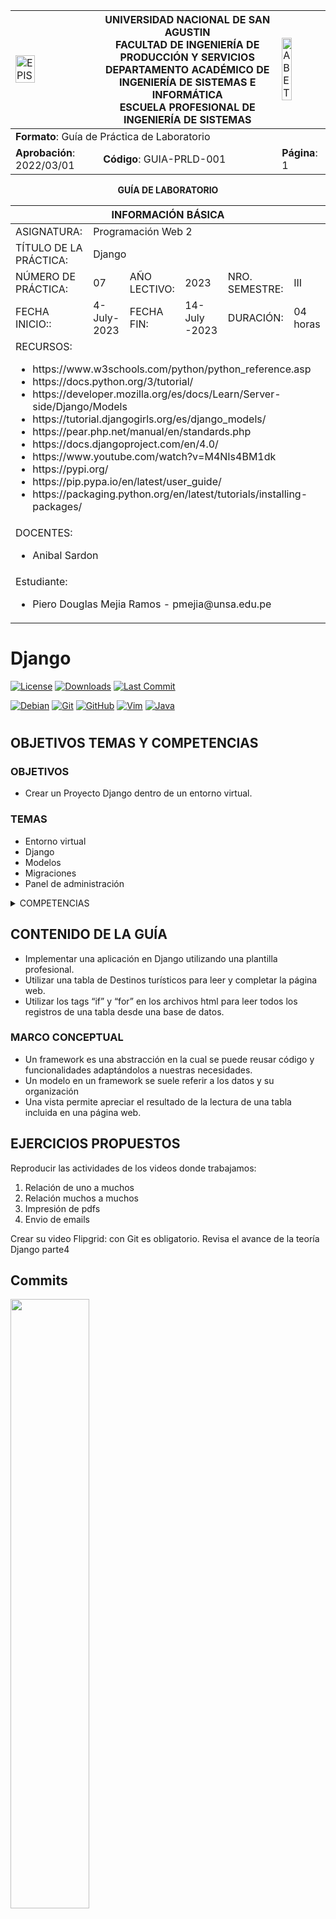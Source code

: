 <div align="center">
<table>
    <theader>
        <tr>
            <td><img src="https://github.com/rescobedoq/pw2/blob/main/epis.png?raw=true" alt="EPIS" style="width:50%; height:auto"/></td>
            <th>
                <span style="font-weight:bold;">UNIVERSIDAD NACIONAL DE SAN AGUSTIN</span><br />
                <span style="font-weight:bold;">FACULTAD DE INGENIERÍA DE PRODUCCIÓN Y SERVICIOS</span><br />
                <span style="font-weight:bold;">DEPARTAMENTO ACADÉMICO DE INGENIERÍA DE SISTEMAS E INFORMÁTICA</span><br />
                <span style="font-weight:bold;">ESCUELA PROFESIONAL DE INGENIERÍA DE SISTEMAS</span>
            </th>
            <td><img src="https://github.com/rescobedoq/pw2/blob/main/abet.png?raw=true" alt="ABET" style="width:50%; height:auto"/></td>
        </tr>
    </theader>
    <tbody>
        <tr><td colspan="3"><span style="font-weight:bold;">Formato</span>: Guía de Práctica de Laboratorio</td></tr>
        <tr><td><span style="font-weight:bold;">Aprobación</span>:  2022/03/01</td><td><span style="font-weight:bold;">Código</span>: GUIA-PRLD-001</td><td><span style="font-weight:bold;">Página</span>: 1</td></tr>
    </tbody>
</table>
</div>

<div align="center">
<span style="font-weight:bold;">GUÍA DE LABORATORIO</span><br />
</div>


<table>
<theader>
<tr><th colspan="6">INFORMACIÓN BÁSICA</th></tr>
</theader>
<tbody>
<tr><td>ASIGNATURA:</td><td colspan="5">Programación Web 2</td></tr>
<tr><td>TÍTULO DE LA PRÁCTICA:</td><td colspan="5">Django</td></tr>
<tr>
<td>NÚMERO DE PRÁCTICA:</td><td>07</td><td>AÑO LECTIVO:</td><td>2023</td><td>NRO. SEMESTRE:</td><td>III</td>
</tr>
<tr>
<td>FECHA INICIO::</td><td>4-July-2023</td><td>FECHA FIN:</td><td>14-July   -2023</td><td>DURACIÓN:</td><td>04 horas</td>
</tr>
<tr><td colspan="6">RECURSOS:
    <ul>
        <li>https://www.w3schools.com/python/python_reference.asp</li>
        <li>https://docs.python.org/3/tutorial/</li>
        <li>https://developer.mozilla.org/es/docs/Learn/Server-side/Django/Models</li>
        <li>https://tutorial.djangogirls.org/es/django_models/</li>
        <li>https://pear.php.net/manual/en/standards.php</li>
        <li>https://docs.djangoproject.com/en/4.0/</li>
        <li>https://www.youtube.com/watch?v=M4NIs4BM1dk</li>
        <li>https://pypi.org/</li>
        <li>https://pip.pypa.io/en/latest/user_guide/</li>
        <li>https://packaging.python.org/en/latest/tutorials/installing-packages/</li>
    </ul>
</td>
</<tr>
<tr><td colspan="6">DOCENTES:
<ul>
<li>Anibal Sardon</li>
</ul>
</td>
</<tr>
<tr><td colspan="6">Estudiante:
<ul>
<li>Piero Douglas Mejia Ramos - pmejia@unsa.edu.pe</li>
</ul>
</td>
</<tr>
</tdbody>
</table>

# Django

[![License][license]][license-file]
[![Downloads][downloads]][releases]
[![Last Commit][last-commit]][releases]

[![Debian][Debian]][debian-site]
[![Git][Git]][git-site]
[![GitHub][GitHub]][github-site]
[![Vim][Vim]][vim-site]
[![Java][Java]][java-site]

#

## OBJETIVOS TEMAS Y COMPETENCIAS

### OBJETIVOS

-   Crear un Proyecto Django dentro de un entorno virtual.

### TEMAS
-   Entorno virtual
-   Django
-   Modelos
-   Migraciones
-   Panel de administración

<details>
<summary>COMPETENCIAS</summary>

- C.c Diseña responsablemente sistemas, componentes o procesos para satisfacer necesidades dentro de restricciones realistas: económicas, medio ambientales, sociales, políticas, éticas, de salud, de seguridad, manufacturación y sostenibilidad.
- C.m Construye responsablemente soluciones siguiendo un proceso adecuado llevando a cabo las pruebas ajustada a los recursos disponibles del cliente.
- C.p Aplica de forma flexible técnicas, métodos, principios, normas, estándares y herramientas de ingeniería necesarias para la construcción de software e implementación de sistemas de información.

</details>

## CONTENIDO DE LA GUÍA
-  Implementar una aplicación en Django utilizando una plantilla profesional.
-  Utilizar una tabla de Destinos turísticos para leer y completar la página web.
-  Utilizar los tags “if” y “for” en los archivos html para leer todos los registros de
una tabla desde una base de datos.
### MARCO CONCEPTUAL

-  Un framework es una abstracción en la cual se puede reusar código y funcionalidades
adaptándolos a nuestras necesidades.
-  Un modelo en un framework se suele referir a los datos y su organización
-  Una vista permite apreciar el resultado de la lectura de una tabla incluida en una página
web.


## EJERCICIOS PROPUESTOS

Reproducir las actividades de los videos donde trabajamos:
1. Relación de uno a muchos
2. Relación muchos a muchos
3. Impresión de pdfs 
4. Envio de emails

Crear su video Flipgrid: con Git es obligatorio. Revisa el avance de la
teoría Django parte4

## Commits

<img src="./img/commits-2.png" style="width:50%; height:auto"/>

<img src="./img/commits-1.png" style="width:50%; height:auto"/>


## Explicando las modelos que se usaran para la aplicacion

En este laborotario se usaran 3 aplicaciones: una para la parte de relaciones de uno a muchos y de muchos a muchos; otra para crear PDF con django y la ultima para enviar emails.

- Aplicacion 1:

<img src="./img/model-pdf.png" style="width:50%; height:auto"/>

El modelo render_to_pdf es  una función o método personalizado que se utiliza para generar un archivo PDF a partir de un archivo HTML. En general, este modelo se encarga de realizar la conversión del HTML al formato PDF utilizando una biblioteca o herramienta externa, como WeasyPrint o ReportLab.

- Aplicacion 2:

<img src="./img/email-view.png" style="width:50%; height:auto"/>

El método send_email en views.py es un controlador de vista que se utiliza para procesar el formulario de envío de correo electrónico

Primero, se verifica si la solicitud es de tipo POST utilizando el condicional if request.method == 'POST'.

Si la solicitud es de tipo POST, se crea una instancia del formulario EmailForm utilizando los datos enviados en la solicitud (request.POST).

A continuación, se verifica si el formulario es válido utilizando el método is_valid() del formulario. Si el formulario no es válido, se renderiza la plantilla send_email.html nuevamente con el formulario y se muestra cualquier error de validación.

Luego, se crea un objeto EmailMessage utilizando los datos extraídos. Se establecen el remitente, el destinatario, el asunto y el contenido del correo electrónico.

Se envía el correo electrónico utilizando el método send() del objeto EmailMessage.

Si el correo electrónico se envía correctamente, se redirige al usuario a la página email_sent.html, que muestra un mensaje de confirmación.

<img src="./img/email-form.png" style="width:50%; height:auto"/>

Se usa el template send_email.html para pedir los datos que se necesitan para el email, se uso de un form

## Evidencia de los ejercicios resueltos

- Usando la aplicacion de crear PDF con Django

<img src="./img/generate-pdf.png" style="width:50%; height:auto"/>

Esta clase se utiliza para procesar una solicitud POST y generar el PDF correspondiente en función de los datos proporcionados en el formulario. Luego, el PDF se devuelve como respuesta HTTP al cliente.

<img src="./img/mostrar-pdf.png" style="width:50%; height:auto"/>

Aqui se muestra como quedaria el PDF

<img src="./img/descargar-pdf.png" style="width:50%; height:auto"/>

De la misma manera tambien se pueden descargar

-Enviando un email

<img src="./img/email-prueba.png" style="width:50%; height:auto"/>

Aqui se llenara el formulario con los campos necesarios para enviar un email

<img src="./img/email-enviado.png" style="width:50%; height:auto"/>

Este es el mensaje de confirmación de eviar el email

Link del video de flip:

https://flip.com/s/rxs2vfohwhSD

## REFERENCIAS
-   https://www.w3schools.com/python/python_reference.asp
-   https://docs.python.org/3/tutorial/
-   https://developer.mozilla.org/es/docs/Learn/Server-side/Django/Models
-   https://tutorial.djangogirls.org/es/django_models/
-   https://pear.php.net/manual/en/standards.php
-   https://docs.djangoproject.com/en/4.0/
-   https://www.youtube.com/watch?v=M4NIs4BM1dk
-   https://pypi.org/
-   https://pip.pypa.io/en/latest/user_guide/
-   https://packaging.python.org/en/latest/tutorials/installing-packages/

#

[license]: https://img.shields.io/github/license/rescobedoq/pw2?label=rescobedoq
[license-file]: https://github.com/rescobedoq/pw2/blob/main/LICENSE

[downloads]: https://img.shields.io/github/downloads/rescobedoq/pw2/total?label=Downloads
[releases]: https://github.com/rescobedoq/pw2/releases/

[last-commit]: https://img.shields.io/github/last-commit/rescobedoq/pw2?label=Last%20Commit

[Debian]: https://img.shields.io/badge/Debian-D70A53?style=for-the-badge&logo=debian&logoColor=white
[debian-site]: https://www.debian.org/index.es.html

[Git]: https://img.shields.io/badge/git-%23F05033.svg?style=for-the-badge&logo=git&logoColor=white
[git-site]: https://git-scm.com/

[GitHub]: https://img.shields.io/badge/github-%23121011.svg?style=for-the-badge&logo=github&logoColor=white
[github-site]: https://github.com/

[Vim]: https://img.shields.io/badge/VIM-%2311AB00.svg?style=for-the-badge&logo=vim&logoColor=white
[vim-site]: https://www.vim.org/

[Java]: https://img.shields.io/badge/java-%23ED8B00.svg?style=for-the-badge&logo=java&logoColor=white
[java-site]: https://docs.oracle.com/javase/tutorial/


[![Debian][Debian]][debian-site]
[![Git][Git]][git-site]
[![GitHub][GitHub]][github-site]
[![Vim][Vim]][vim-site]
[![Java][Java]][java-site]


[![License][license]][license-file]
[![Downloads][downloads]][releases]
[![Last Commit][last-commit]][releases]
